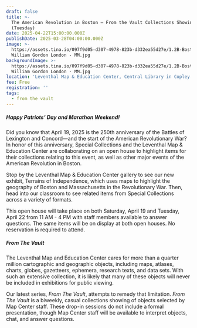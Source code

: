 ```yaml
---
draft: false
title: >-
  The American Revolution in Boston — From the Vault Collections Showing
  (Tuesday)
date: 2025-04-22T15:00:00.000Z
publishDate: 2025-03-28T04:00:00.000Z
image: >-
  https://assets.tina.io/097f9d05-d307-4978-823b-d332ea55d27e/1.2B-Boston 1788
  William Gordon London - MM.jpg
backgroundImage: >-
  https://assets.tina.io/097f9d05-d307-4978-823b-d332ea55d27e/1.2B-Boston 1788
  William Gordon London - MM.jpg
location: 'Leventhal Map & Education Center, Central Library in Copley Square'
fee: Free
registration: ''
tags:
  - from the vault
---
```


##### Happy Patriots’ Day and Marathon Weekend!

Did you know that April 19, 2025 is the 250th anniversary of the Battles of Lexington and Concord—and the start of the American Revolutionary War? In honor of this anniversary, Special Collections and the Leventhal Map & Education Center are collaborating on an open house to highlight items for their collections relating to this event, as well as other major events of the American Revolution in Boston.

Stop by the Leventhal Map & Education Center gallery to see our new exhibit, Terrains of Independence, which uses maps to highlight the geography of Boston and Massachusetts in the Revolutionary War. Then, head into our classroom to see related items from Special Collections across a variety of formats.

This open house will take place on both Saturday, April 19 and Tuesday, April 22 from 11 AM - 4 PM with staff members available to answer questions. The same items will be on display at both open houses. No reservation is required to attend.

##### ***From The Vault***

The Leventhal Map and Education Center cares for more than a quarter million cartographic and geographic objects, including maps, atlases, charts, globes, gazetteers, ephemera, research texts, and data sets. With such an extensive collection, it is likely that many of these objects will never be included in exhibitions for public viewing.

Our latest series, *From The Vault*, attempts to remedy that limitation. *From The Vault* is a biweekly, casual collections showing of objects selected by Map Center staff. These drop-in sessions do not include a formal presentation, though Map Center staff will be available to interpret objects, chat, and answer questions.
